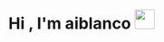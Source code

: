 <h1 align="center">Hi , I'm aiblanco <img src="https://media.giphy.com/media/hvRJCLFzcasrR4ia7z/giphy.gif" width="35"></h1>
